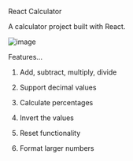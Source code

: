 React Calculator

A calculator project built with React.

![image](https://user-images.githubusercontent.com/84672321/215683286-4dc3c95b-9e88-4d3f-b7d5-a9cec35fa061.png)

Features...

1. Add, subtract, multiply, divide

2. Support decimal values

3. Calculate percentages

4. Invert the values

5. Reset functionality

6. Format larger numbers








